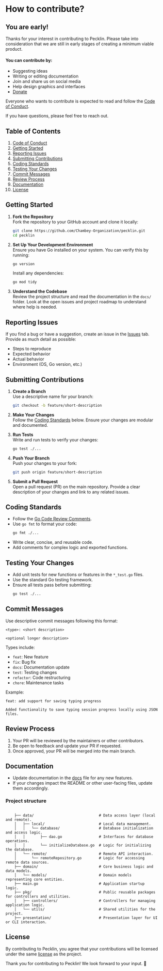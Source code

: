 # How to contribute?
## You are early!

Thanks for your interest in contributing to Pecklin. Please take into consideration that we are still in early stages of creating a minimum viable product.


#### You can contribute by:
- Suggesting ideas
- Writing or editing documentation
- Join and share us on social media
- Help design graphics and interfaces
- [Donate](https://donate.stripe.com/bIY3dT5tr3RZ5vW000)

Everyone who wants to contribute is expected to read and follow the [Code of Conduct](CODE_OF_CONDUCT.md "The power is your's").


If you have questions, please feel free to reach out.

## Table of Contents

1. [Code of Conduct](CODE_OF_CONDUCT.md)
2. [Getting Started](#getting-started)
3. [Reporting Issues](#reporting-issues)
4. [Submitting Contributions](#submitting-contributions)
5. [Coding Standards](#coding-standards)
6. [Testing Your Changes](#testing-your-changes)
7. [Commit Messages](#commit-messages)
8. [Review Process](#review-process)
9. [Documentation](#documentation)
10. [License](#license)

## Getting Started

1. **Fork the Repository**  
   Fork the repository to your GitHub account and clone it locally:
   ```bash
   git clone https://github.com/Chambey-Organization/pecklin.git
   cd pecklin
   ```

2. **Set Up Your Development Environment**  
   Ensure you have Go installed on your system. You can verify this by running:
   ```bash
   go version
   ```
   Install any dependencies:
   ```bash
   go mod tidy
   ```

3. **Understand the Codebase**  
   Review the project structure and read the documentation in the `docs/` folder. Look at the open issues and project roadmap to understand where help is needed.

## Reporting Issues

If you find a bug or have a suggestion, create an issue in the [Issues](https://github.com/Chambey-Organization/pecklin/issues) tab. Provide as much detail as possible:
- Steps to reproduce
- Expected behavior
- Actual behavior
- Environment (OS, Go version, etc.)

## Submitting Contributions

1. **Create a Branch**  
   Use a descriptive name for your branch:
   ```bash
   git checkout -b feature/short-description
   ```

2. **Make Your Changes**  
   Follow the [Coding Standards](#coding-standards) below. Ensure your changes are modular and documented.

3. **Run Tests**  
   Write and run tests to verify your changes:
   ```bash
   go test ./...
   ```

4. **Push Your Branch**  
   Push your changes to your fork:
   ```bash
   git push origin feature/short-description
   ```

5. **Submit a Pull Request**  
   Open a pull request (PR) on the main repository. Provide a clear description of your changes and link to any related issues.

## Coding Standards

- Follow the [Go Code Review Comments](https://go.dev/wiki/CodeReviewComments).
- Use `go fmt` to format your code:
  ```bash
  go fmt ./...
  ```
- Write clear, concise, and reusable code.
- Add comments for complex logic and exported functions.

## Testing Your Changes

- Add unit tests for new functions or features in the `*_test.go` files.
- Use the standard Go testing framework.
- Ensure all tests pass before submitting:
  ```bash
  go test ./...
  ```

## Commit Messages

Use descriptive commit messages following this format:
```
<type>: <short description>

<optional longer description>
```

Types include:
- `feat`: New feature
- `fix`: Bug fix
- `docs`: Documentation update
- `test`: Testing changes
- `refactor`: Code restructuring
- `chore`: Maintenance tasks

Example:
```
feat: add support for saving typing progress

Added functionality to save typing session progress locally using JSON files.
```

## Review Process

1. Your PR will be reviewed by the maintainers or other contributors.
2. Be open to feedback and update your PR if requested.
3. Once approved, your PR will be merged into the main branch.

## Documentation

- Update documentation in the [docs](SOURCE_DOC.md) file for any new features.
- If your changes impact the README or other user-facing files, update them accordingly.

### Project structure

```
    
    ├── data/                              # Data access layer (local and remote).
    │   ├── local/                         # Local data management.
    │   │   └── database/                  # Database initialization and access logic.
    │   │       ├── dao.go                 # Interfaces for database operations.
    │   │       └── initializeDatabase.go  # Logic for initializing the database.
    │   └── remote/                        # Remote API interaction.
    │       └── remoteRepository.go        # Logic for accessing remote data sources.
    ├── domain/                            # Core business logic and data models.
    │   └── models/                        # Domain models representing core entities.
    ├── main.go                            # Application startup logic.
    ├── pkg/                               # Public reusable packages for controllers and utilities.
    │   ├── controllers/                   # Controllers for managing application logic.
    │   └── utils/                         # Shared utilities for the project.
    ├── presentation/                      # Presentation layer for UI or CLI interaction.

```

## License

By contributing to Pecklin, you agree that your contributions will be licensed under the same [license](LICENSE) as the project.

Thank you for contributing to Pecklin! We look forward to your input. 🎉
